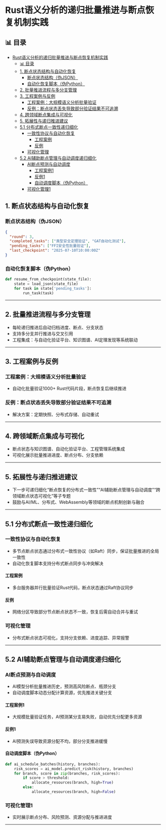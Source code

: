 ﻿# Rust语义分析的递归批量推进与断点恢复机制实践


## 📊 目录

- [Rust语义分析的递归批量推进与断点恢复机制实践](#rust语义分析的递归批量推进与断点恢复机制实践)
  - [📊 目录](#-目录)
  - [1. 断点状态结构与自动化恢复](#1-断点状态结构与自动化恢复)
    - [断点状态结构（伪JSON）](#断点状态结构伪json)
    - [自动化恢复脚本（伪Python）](#自动化恢复脚本伪python)
  - [2. 批量推进流程与多分支管理](#2-批量推进流程与多分支管理)
  - [3. 工程案例与反例](#3-工程案例与反例)
    - [工程案例：大规模语义分析批量验证](#工程案例大规模语义分析批量验证)
    - [反例：断点状态丢失导致部分验证结果不可追溯](#反例断点状态丢失导致部分验证结果不可追溯)
  - [4. 跨领域断点集成与可视化](#4-跨领域断点集成与可视化)
  - [5. 拓展性与递归推进建议](#5-拓展性与递归推进建议)
  - [5.1 分布式断点一致性递归细化](#51-分布式断点一致性递归细化)
    - [一致性协议与自动化恢复](#一致性协议与自动化恢复)
      - [工程案例](#工程案例)
      - [反例](#反例)
    - [可视化管理](#可视化管理)
  - [5.2 AI辅助断点管理与自动调度递归细化](#52-ai辅助断点管理与自动调度递归细化)
    - [AI断点预测与自动调度](#ai断点预测与自动调度)
      - [工程案例1](#工程案例1)
      - [反例1](#反例1)
      - [自动调度脚本（伪Python）](#自动调度脚本伪python)
    - [可视化管理1](#可视化管理1)


## 1. 断点状态结构与自动化恢复

### 断点状态结构（伪JSON）

```json
{
  "round": 3,
  "completed_tasks": ["类型安全定理验证", "GAT自动化测试"],
  "pending_tasks": ["FFI安全性批量验证"],
  "last_checkpoint": "2025-07-10T10:00:00Z"
}
```

### 自动化恢复脚本（伪Python）

```python
def resume_from_checkpoint(state_file):
    state = load_json(state_file)
    for task in state['pending_tasks']:
        run_task(task)
```

---

## 2. 批量推进流程与多分支管理

- 每轮递归推进后自动归档进度、断点、分支状态
- 支持多分支并行推进与交叉引用
- 工程集成：与自动化验证平台、知识图谱、AI定理发现等系统联动

---

## 3. 工程案例与反例

### 工程案例：大规模语义分析批量验证

- 自动化批量验证1000+ Rust代码片段，断点恢复后继续推进

### 反例：断点状态丢失导致部分验证结果不可追溯

- 解决方案：定期快照、分布式存储、自动重试

---

## 4. 跨领域断点集成与可视化

- 断点状态与知识图谱、自动化验证平台、工程管理系统集成
- 可视化展示批量推进进度、断点分布、分支依赖

---

## 5. 拓展性与递归推进建议

- 下一步可递归细化“断点恢复的分布式一致性”“AI辅助断点管理与自动调度”“跨领域断点状态可视化”等子专题
- 鼓励与AI/ML、分布式、WebAssembly等领域的断点机制创新与融合

---

## 5.1 分布式断点一致性递归细化

### 一致性协议与自动化恢复

- 多节点断点状态通过分布式一致性协议（如Raft）同步，保证批量推进的全局一致性
- 自动化恢复脚本支持分布式断点同步与冲突解决

#### 工程案例

- 多台服务器并行批量验证Rust代码，断点状态通过Raft协议同步

#### 反例

- 网络分区导致部分节点断点状态不一致，恢复后需自动合并与重试

### 可视化管理

- 分布式断点状态可视化，支持分支依赖、进度追踪、异常报警

---

## 5.2 AI辅助断点管理与自动调度递归细化

### AI断点预测与自动调度

- AI模型分析批量推进历史，预测高风险断点、瓶颈分支
- 自动调度脚本动态分配计算资源，优先推进关键分支

#### 工程案例1

- 大规模批量验证任务，AI预测某分支易失败，自动优先分配更多资源

#### 反例1

- AI预测失误导致资源分配不均，部分分支推进缓慢

#### 自动调度脚本（伪Python）

```python
def ai_schedule_batches(history, branches):
    risk_scores = ai_model.predict_risk(history, branches)
    for branch, score in zip(branches, risk_scores):
        if score > threshold:
            allocate_resources(branch, high=True)
        else:
            allocate_resources(branch, high=False)
```

### 可视化管理1

- 实时展示断点分布、风险预测、资源分配与推进进度

---
